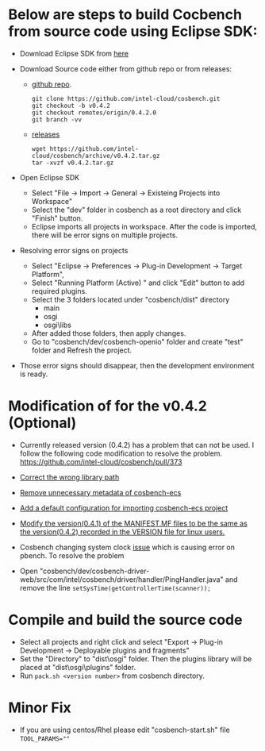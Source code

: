 # Below are steps to build Cocbench from source code using Eclipse SDK:

* Download Eclipse SDK from [here](https://www.eclipse.org/downloads/)
* Download Source code either from github repo or from releases:
  * [github repo](https://github.com/intel-cloud/cosbench).  
     ```
     git clone https://github.com/intel-cloud/cosbench.git
     git checkout -b v0.4.2
     git checkout remotes/origin/0.4.2.0
     git branch -vv
     ```
  * [releases](https://github.com/intel-cloud/cosbench/releases)
     ``` 
     wget https://github.com/intel-cloud/cosbench/archive/v0.4.2.tar.gz
     tar -xvzf v0.4.2.tar.gz
     ```
* Open Eclipse SDK
  * Select "File -> Import -> General -> Existeing Projects into Workspace"
  * Select the "dev" folder in cosbench as a root directory and click "Finish" button.
  * Eclipse imports all projects in workspace. After the code is imported, there will be error signs on multiple projects.   

* Resolving error signs on projects
  * Select "Eclipse -> Preferences -> Plug-in Development -> Target Platform",
  * Select "Running Platform (Active) " and click "Edit" button to add required plugins.
  * Select the 3 folders located under "cosbench/dist" directory
    * main 
    * osgi
    * osgi\libs
  * After added those folders, then apply changes.
  * Go to "cosbench/dev/cosbench-openio" folder and create "test" folder and Refresh the project.
  
* Those error signs should disappear, then the development environment is ready.

# Modification of for the v0.4.2 (Optional)

* Currently released version (0.4.2) has a problem that can not be used. I follow the following code modification to resolve the problem.
https://github.com/intel-cloud/cosbench/pull/373
 * [Correct the wrong library path](https://github.com/intel-cloud/cosbench/pull/373/commits/0d263f171091539de834aec726b7809b13241232)
 * [Remove unnecessary metadata of cosbench-ecs](https://github.com/intel-cloud/cosbench/pull/373/commits/44a51247d7600c868f829883c9140d483caa9f95)
 * [Add a default configuration for importing cosbench-ecs project](https://github.com/intel-cloud/cosbench/pull/373/commits/3807991edb05a9f81c9ecfc65d45cab9f0382039)
 * [Modify the version(0.4.1) of the MANIFEST.MF files to be the same as the version(0.4.2) recorded in the VERSION file for linux users.](https://github.com/intel-cloud/cosbench/pull/373/commits/8958eef1e6cded294fc11d1e79f2eaf7414a13f3)

* Cosbench changing system clock [issue](https://github.com/intel-cloud/cosbench/issues/340) which is causing error on pbench. To resolve the problem
 * Open "cosbench/dev/cosbench-driver-web/src/com/intel/cosbench/driver/handler/PingHandler.java" and remove the line
   ```setSysTime(getControllerTime(scanner));```

# Compile and build the source code
* Select all projects and right click and select "Export -> Plug-in Development -> Deployable plugins and fragments"
* Set the "Directory" to "dist\osgi" folder. Then the plugins library will be placed at "dist\osgi\plugins" folder.
* Run  ```pack.sh <version number>``` from cosbench directory.

# Minor Fix
* If you are using centos/Rhel please edit "cosbench-start.sh" file
 ```TOOL_PARAMS=""```
